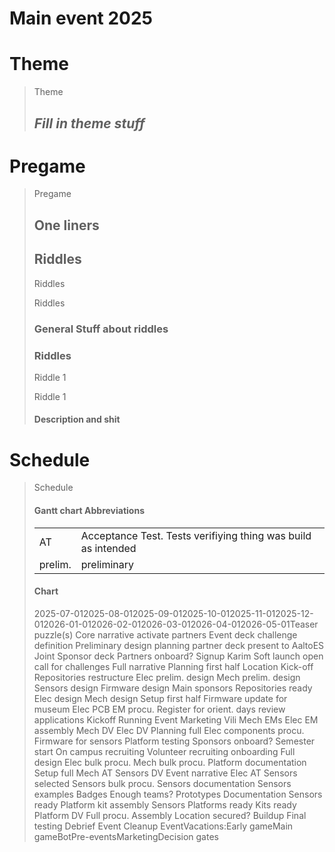 # Main event 2025

# Theme
> Theme
> 
> ## _Fill in theme stuff_
# Pregame
> Pregame
> 
> ## One liners
> 
> ## Riddles
> 
> Riddles
> 
> Riddles
> 
> ### General Stuff about riddles
> 
> ### Riddles
> 
> Riddle 1
> 
> Riddle 1
> 
> #### Description and shit
# Schedule
> Schedule
> 
> #### Gantt chart Abbreviations
> 
> |||
> |---|---|
> |AT|Acceptance Test. Tests verifiying thing was build as intended|
> |prelim.|preliminary|
> 
> #### Chart
> 
> 2025-07-012025-08-012025-09-012025-10-012025-11-012025-12-012026-01-012026-02-012026-03-012026-04-012026-05-01Teaser puzzle(s) Core narrative activate partners Event deck challenge definition Preliminary design planning partner deck present to AaltoES Joint Sponsor deck Partners onboard? Signup Karim Soft launch open call for challenges Full narrative Planning first half Location Kick-off Repositories restructure Elec prelim. design Mech prelim. design Sensors design Firmware design Main sponsors Repositories ready Elec design Mech design Setup first half Firmware update for museum Elec PCB EM procu. Register for orient. days review applications Kickoff Running Event Marketing Vili Mech EMs Elec EM assembly Mech DV Elec DV Planning full Elec components procu. Firmware for sensors Platform testing Sponsors onboard? Semester start On campus recruiting Volunteer recruiting onboarding Full design Elec bulk procu. Mech bulk procu. Platform documentation Setup full Mech AT Sensors DV Event narrative Elec AT Sensors selected Sensors bulk procu. Sensors documentation Sensors examples Badges Enough teams? Prototypes Documentation Sensors ready Platform kit assembly Sensors Platforms ready Kits ready Platform DV Full procu. Assembly Location secured? Buildup Final testing Debrief Event Cleanup EventVacations:Early gameMain gameBotPre-eventsMarketingDecision gates